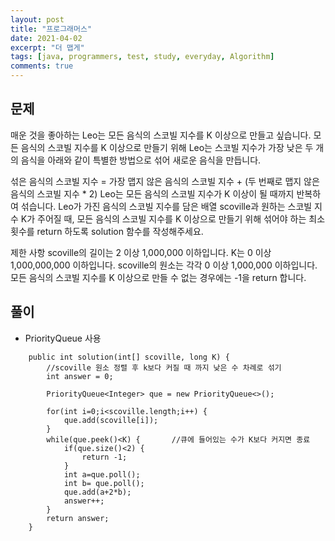 ```yaml
---
layout: post
title: "프로그래머스"
date: 2021-04-02
excerpt: "더 맵게"
tags: [java, programmers, test, study, everyday, Algorithm]
comments: true
---
```



## 문제

매운 것을 좋아하는 Leo는 모든 음식의 스코빌 지수를 K 이상으로 만들고 싶습니다. 모든 음식의 스코빌 지수를 K 이상으로 만들기 위해 Leo는 스코빌 지수가 가장 낮은 두 개의 음식을 아래와 같이 특별한 방법으로 섞어 새로운 음식을 만듭니다.

섞은 음식의 스코빌 지수 = 가장 맵지 않은 음식의 스코빌 지수 + (두 번째로 맵지 않은 음식의 스코빌 지수 * 2)
Leo는 모든 음식의 스코빌 지수가 K 이상이 될 때까지 반복하여 섞습니다.
Leo가 가진 음식의 스코빌 지수를 담은 배열 scoville과 원하는 스코빌 지수 K가 주어질 때, 모든 음식의 스코빌 지수를 K 이상으로 만들기 위해 섞어야 하는 최소 횟수를 return 하도록 solution 함수를 작성해주세요.

제한 사항
scoville의 길이는 2 이상 1,000,000 이하입니다.
K는 0 이상 1,000,000,000 이하입니다.
scoville의 원소는 각각 0 이상 1,000,000 이하입니다.
모든 음식의 스코빌 지수를 K 이상으로 만들 수 없는 경우에는 -1을 return 합니다.


## 풀이
* PriorityQueue 사용


```
    public int solution(int[] scoville, long K) {
        //scoville 원소 정렬 후 k보다 커질 때 까지 낮은 수 차례로 섞기
    	int answer = 0;
        
        PriorityQueue<Integer> que = new PriorityQueue<>();
        
        for(int i=0;i<scoville.length;i++) {
        	que.add(scoville[i]);
        }
        while(que.peek()<K) {		//큐에 들어있는 수가 K보다 커지면 종료
        	if(que.size()<2) {
        		return -1;
        	}
        	int a=que.poll();
        	int b= que.poll();
        	que.add(a+2*b);
        	answer++;
        }
        return answer;
    }
```
